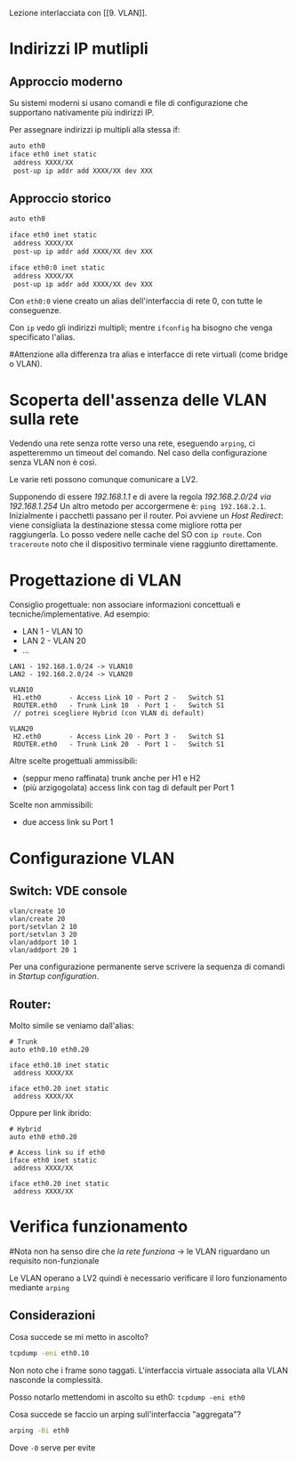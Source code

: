 Lezione interlacciata con [[9. VLAN]].

# Indirizzi IP mutlipli
## Approccio moderno
Su sistemi moderni si usano comandi e file di configurazione che supportano nativamente più indirizzi IP.

Per assegnare indirizzi ip multipli alla stessa if:
```bash
auto eth0
iface eth0 inet static
 address XXXX/XX
 post-up ip addr add XXXX/XX dev XXX
```

## Approccio storico
```bash
auto eth0

iface eth0 inet static
 address XXXX/XX
 post-up ip addr add XXXX/XX dev XXX

iface eth0:0 inet static
 address XXXX/XX
 post-up ip addr add XXXX/XX dev XXX
```

Con `eth0:0` viene creato un alias dell'interfaccia di rete 0, con tutte le conseguenze.

Con `ip` vedo gli indirizzi multipli; mentre `ifconfig` ha bisogno che venga specificato l'alias.

#Attenzione alla differenza tra alias e interfacce di rete virtuali (come bridge o VLAN).
# Scoperta dell'assenza delle VLAN sulla rete
Vedendo una rete senza rotte verso una rete, eseguendo `arping`, ci aspetteremmo un timeout del comando. Nel caso della configurazione senza VLAN non è così.

Le varie reti possono comunque comunicare a LV2.

Supponendo di essere *192.168.1.1* e di avere la regola *192.168.2.0/24 via 192.168.1.254*
Un altro metodo per accorgermene è: `ping 192.168.2.1`. Inizialmente i pacchetti passano per il router. Poi avviene un *Host Redirect*: viene consigliata la destinazione stessa come migliore rotta per raggiungerla. Lo posso vedere nelle cache del SO con `ip route`. Con `traceroute` noto che il dispositivo terminale viene raggiunto direttamente.

# Progettazione di VLAN
Consiglio progettuale: non associare informazioni concettuali e tecniche/implementative. Ad esempio:
- LAN 1 - VLAN 10
- LAN 2 - VLAN 20
- ...

```
LAN1 - 192.168.1.0/24 -> VLAN10
LAN2 - 192.168.2.0/24 -> VLAN20

VLAN10
 H1.eth0       - Access Link 10 - Port 2 -   Switch S1
 ROUTER.eth0   - Trunk Link 10  - Port 1 -   Switch S1
 // potrei scegliere Hybrid (con VLAN di default)

VLAN20
 H2.eth0       - Access Link 20 - Port 3 -   Switch S1
 ROUTER.eth0   - Trunk Link 20  - Port 1 -   Switch S1
```

Altre scelte progettuali ammissibili:
- (seppur meno raffinata) trunk anche per H1 e H2
- (più arzigogolata) access link con tag di default per Port 1

Scelte non ammissibili:
- due access link su Port 1

# Configurazione VLAN
## Switch: VDE console
```vde
vlan/create 10
vlan/create 20
port/setvlan 2 10
port/setvlan 3 20
vlan/addport 10 1
vlan/addport 20 1
```

Per una configurazione permanente serve scrivere la sequenza di comandi in *Startup configuration*.
## Router:
Molto simile se veniamo dall'alias:
```
# Trunk
auto eth0.10 eth0.20

iface eth0.10 inet static
 address XXXX/XX

iface eth0.20 inet static
 address XXXX/XX
```

Oppure per link ibrido:
```
# Hybrid
auto eth0 eth0.20

# Access link su if eth0
iface eth0 inet static
 address XXXX/XX

iface eth0.20 inet static
 address XXXX/XX
```

# Verifica funzionamento
#Nota non ha senso dire che *la rete funziona* -> le VLAN riguardano un requisito non-funzionale

Le VLAN operano a LV2 quindi è necessario verificare il loro funzionamento mediante `arping`

## Considerazioni
Cosa succede se mi metto in ascolto?
```bash
tcpdump -eni eth0.10
```

Non noto che i frame sono taggati. L'interfaccia virtuale associata alla VLAN nasconde la complessità.

Posso notarlo mettendomi in ascolto su eth0: `tcpdump -eni eth0`

Cosa succede se faccio un arping sull'interfaccia "aggregata"?
```bash
arping -0i eth0
```
Dove `-0` serve per evite